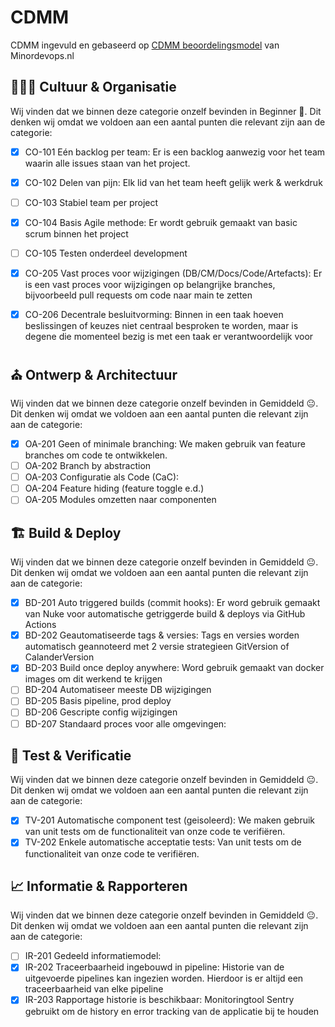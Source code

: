 # CDMM

CDMM ingevuld en gebaseerd op [CDMM beoordelingsmodel](https://minordevops.nl/beoordelingsmodel-groep.html) van Minordevops.nl

## 🧑‍🤝‍🧑 Cultuur & Organisatie

Wij vinden dat we binnen deze categorie onzelf bevinden in Beginner 🥱. Dit denken wij omdat we voldoen aan een aantal punten die relevant zijn aan de categorie:

- [x] CO-101 Eén backlog per team: Er is een backlog aanwezig voor het team waarin alle issues staan van het project.
- [x] CO-102 Delen van pijn: Elk lid van het team heeft gelijk werk & werkdruk
- [ ] CO-103 Stabiel team per project
- [x] CO-104 Basis Agile methode: Er wordt gebruik gemaakt van basic scrum binnen het project
- [ ] CO-105 Testen onderdeel development

- [x] CO-205 Vast proces voor wijzigingen (DB/CM/Docs/Code/Artefacts): Er is een vast proces voor wijzigingen op belangrijke branches, bijvoorbeeld pull requests om code naar main te zetten
- [x] CO-206 Decentrale besluitvorming: Binnen in een taak hoeven beslissingen of keuzes niet centraal besproken te worden, maar is degene die momenteel bezig is met een taak er verantwoordelijk voor

## ⛪ Ontwerp & Architectuur

Wij vinden dat we binnen deze categorie onzelf bevinden in Gemiddeld 😐. Dit denken wij omdat we voldoen aan een aantal punten die relevant zijn aan de categorie:

- [x] OA-201 Geen of minimale branching: We maken gebruik van feature branches om code te ontwikkelen.
- [ ] OA-202 Branch by abstraction
- [ ] OA-203 Configuratie als Code (CaC): 
- [ ] OA-204 Feature hiding (feature toggle e.d.)
- [ ] OA-205 Modules omzetten naar componenten

## 🏗️ Build & Deploy

Wij vinden dat we binnen deze categorie onzelf bevinden in Gemiddeld 😐. Dit denken wij omdat we voldoen aan een aantal punten die relevant zijn aan de categorie:

- [x] BD-201 Auto triggered builds (commit hooks): Er word gebruik gemaakt van Nuke voor automatische getriggerde build & deploys via GitHub Actions
- [x] BD-202 Geautomatiseerde tags & versies: Tags en versies worden automatisch geannoteerd met 2 versie strategieen GitVersion of CalanderVersion
- [x] BD-203 Build once deploy anywhere: Word gebruik gemaakt van docker images om dit werkend te krijgen
- [ ] BD-204 Automatiseer meeste DB wijzigingen
- [ ] BD-205 Basis pipeline, prod deploy
- [ ] BD-206 Gescripte config wijzigingen
- [ ] BD-207 Standaard proces voor alle omgevingen: 

## 🧪 Test & Verificatie

Wij vinden dat we binnen deze categorie onzelf bevinden in Gemiddeld 😐. Dit denken wij omdat we voldoen aan een aantal punten die relevant zijn aan de categorie:

- [x] TV-201 Automatische component test (geisoleerd): We maken gebruik van unit tests om de functionaliteit van onze code te verifiëren.
- [x] TV-202 Enkele automatische acceptatie tests: Van unit tests om de functionaliteit van onze code te verifiëren.

## 📈 Informatie & Rapporteren

Wij vinden dat we binnen deze categorie onzelf bevinden in Gemiddeld 😐. Dit denken wij omdat we voldoen aan een aantal punten die relevant zijn aan de categorie:

- [ ] IR-201 Gedeeld informatiemodel:
- [x] IR-202 Traceerbaarheid ingebouwd in pipeline: Historie van de uitgevoerde pipelines kan ingezien worden. Hierdoor is er altijd een traceerbaarheid van elke pipeline
- [x] IR-203 Rapportage historie is beschikbaar: Monitoringtool Sentry gebruikt om de history en error tracking van de applicatie bij te houden